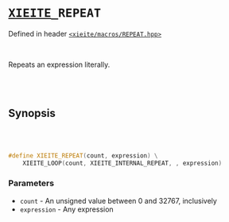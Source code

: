 # [`XIEITE`](../../docs/macros.md)`_REPEAT`
Defined in header [`<xieite/macros/REPEAT.hpp>`](../../include/xieite/macros/REPEAT.hpp)

<br/>

Repeats an expression literally.

<br/><br/>

## Synopsis

<br/><br/>

```cpp
#define XIEITE_REPEAT(count, expression) \
	XIEITE_LOOP(count, XIEITE_INTERNAL_REPEAT, , expression)
```
### Parameters
- `count` - An unsigned value between 0 and 32767, inclusively
- `expression` - Any expression
